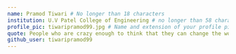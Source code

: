 ```yaml
---
name: Pramod Tiwari # No longer than 18 characters
institution: U.V Patel College of Engineering # no longer than 58 characters
profile_pic: tiwaripramod99.jpg # Name and extension of your profile picture(ex. mona.png)
quote: People who are crazy enough to think that they can change the world are the one's who do. Programmers being one of those. # no longer than 100 characters
github_user: tiwaripramod99
---
```

